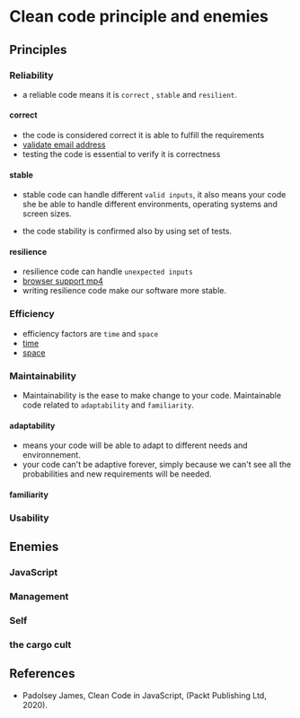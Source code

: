 # Clean code principle and enemies

## Principles

### Reliability

- a reliable code means it is `correct` , `stable` and `resilient`.

#### correct

- the code is considered correct it is able to fulfill the requirements
- [validate email address](./validate-email.test.js)
- testing the code is essential to verify it is correctness

#### stable

- stable code can handle different `valid inputs`, it also means
  your code she be able to handle different environments, operating systems
  and screen sizes.

- the code stability is confirmed also by using set of tests.

#### resilience

- resilience code can handle `unexpected inputs`
- [browser support mp4](./supportMp4.test.js)
- writing resilience code make our software more stable.

### Efficiency

- efficiency factors are `time` and `space`
- [time](./time.test.js)
- [space](./space.test.js)

### Maintainability

- Maintainability is the ease to make change to your code. Maintainable code
  related to `adaptability` and `familiarity`.

#### adaptability

- means your code will be able to adapt to different needs and environnement.
- your code can't be adaptive forever, simply because we can't see all the
  probabilities and new requirements will be needed.

#### familiarity

### Usability

## Enemies

### JavaScript

### Management

### Self

### the cargo cult

## References

- Padolsey James, Clean Code in JavaScript, (Packt Publishing Ltd, 2020).

